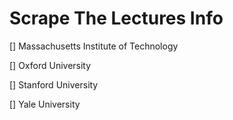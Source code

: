 # Scrape The Lectures Info

[] Massachusetts Institute of Technology

[] Oxford University

[] Stanford University

[] Yale University
